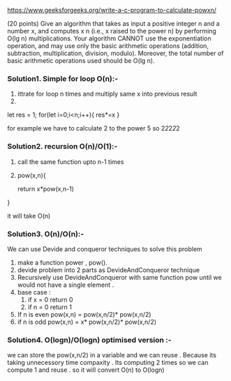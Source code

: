 https://www.geeksforgeeks.org/write-a-c-program-to-calculate-powxn/

(20 points) Give an algorithm that takes as input a positive integer n
and a number x, and computes x
n
(i.e., x raised to the power n) by
performing O(lg n) multiplications. Your algorithm CANNOT use
the exponentiation operation, and may use only the basic arithmetic
operations (addition, subtraction, multiplication, division, modulo).
Moreover, the total number of basic arithmetic operations used should
be O(lg n).


### Solution1. Simple for loop O(n):- 
1. ittrate for loop n times and multiply same x into previous result 
2. 
let res = 1;
for(let i=0;i<n;i++){
    res*=x
}

for example we have to calculate 2 to the power 5 so 2*2*2*2*2 

### Solution2. recursion O(n)/O(1):- 
1. call the same function upto n-1 times 
2. pow(x,n){

    return x*pow(x,n-1)

}

it will take O(n)

### Solution3. O(n)/O(n):- 
We can use Devide and conqueror techniques to solve this problem 

1. make a function power , pow().
2. devide problem into 2 parts as DevideAndConqueror technique 
3. Recursively use DevideAndConqueror with same function pow until we would not have a single element . 
4. base case : 
    1. if x = 0 return 0 
    1. if n = 0 return 1 
4. If n is even 
    pow(x,n) = pow(x,n/2)* pow(x,n/2)
5. if n is odd 
    pow(x,n) = x* pow(x,n/2)* pow(x,n/2)

### Solution4. O(logn)/O(logn) optimised version :-

we can store the pow(x,n/2) in a variable and we can reuse . Because its taking unnecessory time compaxity .
Its computing 2 times so we can compute 1 and reuse . so it will convert O(n) to O(logn)
